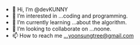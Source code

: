 - 👋 Hi, I’m @devKUNNY
- 👀 I’m interested in ...coding and programming.
- 🌱 I’m currently learning ...about the algorithm.
- 💞️ I’m looking to collaborate on ...noone.
- 📫 How to reach me ...yoonsungtree@gmail.com

<!---
devKUNNY/devKUNNY is a ✨ special ✨ repository because its `README.md` (this file) appears on your GitHub profile.
You can click the Preview link to take a look at your changes.
--->
